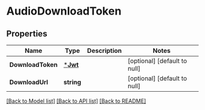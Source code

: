 # AudioDownloadToken

## Properties
Name | Type | Description | Notes
------------ | ------------- | ------------- | -------------
**DownloadToken** | [***Jwt**](JWT.md) |  | [optional] [default to null]
**DownloadUrl** | **string** |  | [optional] [default to null]

[[Back to Model list]](../README.md#documentation-for-models) [[Back to API list]](../README.md#documentation-for-api-endpoints) [[Back to README]](../README.md)


